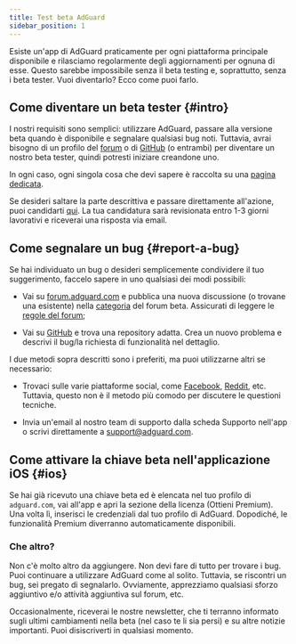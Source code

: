 ```yaml
---
title: Test beta AdGuard
sidebar_position: 1
---
```


Esiste un'app di AdGuard praticamente per ogni piattaforma principale disponibile e rilasciamo regolarmente degli aggiornamenti per ognuna di esse. Questo sarebbe impossibile senza il beta testing e, soprattutto, senza i beta tester. Vuoi diventarlo? Ecco come puoi farlo.

## Come diventare un beta tester {#intro}

I nostri requisiti sono semplici: utilizzare AdGuard, passare alla versione beta quando è disponibile e segnalare qualsiasi bug noti. Tuttavia, avrai bisogno di un profilo del [forum](https://forum.adguard.com/index.php) o di [GitHub](https://github.com/) (o entrambi) per diventare un nostro beta tester, quindi potresti iniziare creandone uno.

In ogni caso, ogni singola cosa che devi sapere è raccolta su una [pagina dedicata](https://adguard.com/en/beta.html).

Se desideri saltare la parte descrittiva e passare direttamente all'azione, puoi candidarti [qui](https://surveys.adguard.com/beta_testing_program/form.html). La tua candidatura sarà revisionata entro 1-3 giorni lavorativi e riceverai una risposta via email.

## Come segnalare un bug {#report-a-bug}

Se hai individuato un bug o desideri semplicemente condividere il tuo suggerimento, faccelo sapere in uno qualsiasi dei modi possibili:

- Vai su [forum.adguard.com](https://forum.adguard.com/index.php) e pubblica una nuova discussione (o trovane una esistente) nella [categoria](https://forum.adguard.com/index.php?categories/48/) del forum beta. Assicurati di leggere le [regole del forum](https://forum.adguard.com/index.php?threads/14859/);

- Vai su [GitHub](https://github.com/AdguardTeam/) e trova una repository adatta. Crea un nuovo problema e descrivi il bug/la richiesta di funzionalità nel dettaglio.

I due metodi sopra descritti sono i preferiti, ma puoi utilizzarne altri se necessario:

- Trovaci sulle varie piattaforme social, come [Facebook](https://www.facebook.com/AdguardEn/), [Reddit](https://www.reddit.com/r/Adguard/), etc. Tuttavia, questo non è il metodo più comodo per discutere le questioni tecniche.

- Invia un'email al nostro team di supporto dalla scheda Supporto nell'app o scrivi direttamente a [support@adguard.com](mailto:support@adguard.com).

## Come attivare la chiave beta nell'applicazione iOS {#ios}

Se hai già ricevuto una chiave beta ed è elencata nel tuo profilo di `adguard.com`, vai all'app e apri la sezione della licenza (Ottieni Premium). Una volta lì, inserisci le credenziali dal tuo profilo di AdGuard. Dopodiché, le funzionalità Premium diverranno automaticamente disponibili.

### Che altro?

Non c'è molto altro da aggiungere. Non devi fare di tutto per trovare i bug. Puoi continuare a utilizzare AdGuard come al solito. Tuttavia, se riscontri un bug, sei pregato di segnalarlo. Ovviamente, apprezziamo qualsiasi sforzo aggiuntivo e/o attività aggiuntiva sul forum, etc.

Occasionalmente, riceverai le nostre newsletter, che ti terranno informato sugli ultimi cambiamenti nella beta (nel caso te li sia persi) e su altre notizie importanti. Puoi disiscriverti in qualsiasi momento.
